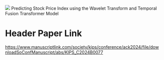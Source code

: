 <img src="https://img.shields.io/badge/python-%233776AB.svg?&style=for-the-badge&logo=python&logoColor=white" />
Predicting Stock Price Index using the Wavelet Transform and Temporal Fusion Transformer Model

# Header Paper Link
https://www.manuscriptlink.com/society/kips/conference/ack2024/file/downloadSoConfManuscript/abs/KIPS_C2024B0077
